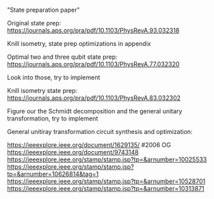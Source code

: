 "State preparation paper" 


Original state prep:
https://journals.aps.org/pra/pdf/10.1103/PhysRevA.93.032318

Knill isometry, state prep optimizations in appendix

Optimal two and three qubit state prep:
https://journals.aps.org/pra/pdf/10.1103/PhysRevA.77.032320

Look into those, try to implement

Knill isometry state prep:
https://journals.aps.org/pra/pdf/10.1103/PhysRevA.83.032302

Figure our the Schmidt decomposition and the general unitary transformation, try to implement

General unitiray transformation circuit synthesis and optimization:

https://ieeexplore.ieee.org/document/1629135/ #2006 OG
https://ieeexplore.ieee.org/document/9743148
https://ieeexplore.ieee.org/stamp/stamp.jsp?tp=&arnumber=10025533
https://ieeexplore.ieee.org/stamp/stamp.jsp?tp=&arnumber=10626814&tag=1
https://ieeexplore.ieee.org/stamp/stamp.jsp?tp=&arnumber=10528701
https://ieeexplore.ieee.org/stamp/stamp.jsp?tp=&arnumber=10313871
